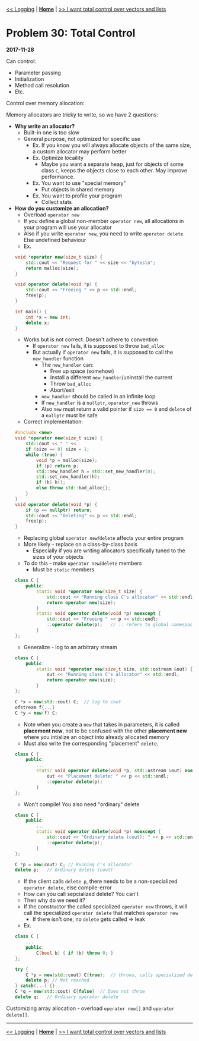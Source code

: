 [<< Logging](./problem_29.md) | [**Home**](../README.md) | [>> I want total control over vectors and lists](./problem_31.md) 

# Problem 30: Total Control
**2017-11-28**

Can control:
- Parameter passing
- Initialization
- Method call resolution
- Etc.

Control over memory allocation:

Memory allocators are tricky to write, so we have 2 questions:
- **Why write an allocator?**
    - Built-in one is too slow
    - General purpose, not optimized for specific use
        - Ex. If you know you will always allocate objects of the same size, a custom allocator may perform better
        - Ex. Optimize locaility
            - Maybe you want a separate heap, just for objects of some class `C`, keeps the objects close to each other. May improve performance.
        - Ex. You want to use "special memory"
            - Put objects in shared memory
        - Ex. You want to profile your program
            - Collect stats
- **How do you customize an allocation?**
    - Overload `operator new`
    - If you define a global non-member `operator new`, all allocations in your program will use your allocator
    - Also if you write `operator new`, you need to write `operator delete`. Else undefined behaviour
    - Ex.
    ```C++
    void *operator new(size_t size) {
        std::cout << "Request for " << size << "bytes\n";
        return malloc(size);
    }
    ```
    ```C++
    void operator delete(void *p) {
        std::cout << "Freeing " << p << std::endl;
        free(p);
    }
    ```
    ```C++
    int main() {
        int *x = new int;
        delete x;
    }
    ```
    - Works but is not correct. Doesn't adhere to convention
        - If `operator new` fails, it is supposed to throw `bad_alloc`
        - But actually if `operator new` fails, it is supposed to call the `new_handler` function
            - The `new_handler` can:
                - Free up space (somehow)
                - Install a different `new_handler`/uninstall the current
                - Throw `bad_alloc`
                - Abort/exit
            - `new_handler` should be called in an infinite loop
            - If `new_handler` is a `nullptr`, `operator_new` throws
            - Also `new` must return a valid pointer if `size == 0` and `delete` of a `nullptr` must be safe
    - Correct implementation:
    ```C++
    #include <new>
    void *operator new(size_t size) {
        std::cout << " " << 
        if (size == 0) size = 1;
        while (true) {
            void *p = malloc(size);
            if (p) return p;
            std::new_handler h = std::set_new_handler(0);
            std::set_new_handler(h);
            if (h) h();
            else throw std::bad_alloc{};
        }
    }
    void operator delete(void *p) {
        if (p == nullptr) return;
        std::cout << "Deleting" << p << std::endl;
        free(p);
    }
    ```
    - Replacing global `operator new`/`delete` affects your entire program
    - More likely - replace on a class-by-class basis
        - Especially if you are writing allocators specifically tuned to the sizes of your objects
    - To do this - make `operator new`/`delete` members
        - Must be `static` members
    ```C++
    class C {
        public:
            static void *operator new(size_t size) {
                std::cout << "Running class C's allocator" << std::endl;
                return operator new(size);
            }
            static void operator delete(void *p) noexcept {
                std::cout << "Freeing " << p << std::endl;
                ::operator delete(p);   // :: refers to global namespace
            }
    };
    ```
    - Generalize - log to an arbitrary stream
    ```C++
    class C {
        public:
            static void *operator new(size_t size, std::ostream &out) {
                out << "Running class C's allocator" << std::endl;
                return operator new(size);
            }
    };
    ```
    ```C++
    C *x = new(std::cout) C;  // log to cout
    ofstream f{...}
    C *y = new(f) C;
    ```
    - Note when you create a `new` that takes in parameters, it is called **placement new**, not to be confused with the other **placement new** where you intialize an object into already allocated memory
    - Must also write the corresponding "placement" `delete`.
    ```C++
    class C {
        public:
            ...
            static void operator delete(void *p, std::ostream &out) noexcept {
                out << "Placement delete: " << p << std::endl;
                ::operator delete(p);   
            }
    };
    ```
    - Won't compile! You also need "ordinary" delete
    ```C++
    class C {
        public:
            ...
            static void operator delete(void *p) noexcept {
                std::cout << "Ordinary delete (cout): " << p << std::endl;
                ::operator delete(p);   
            }
    };
    ```
    ```C++
    C *p = new(cout) C; // Running C's allocator
    delete p;   // Ordinary delete (cout)
    ```
    - If the client calls `delete p`, there needs to be a non-specialized `operator delete`, else compile-error
    - How can you call sepcialized delete? You can't
    - Then why do we need it?
    - If the constructor the called specialized `operator new` throws, it will call the specialized `operator delete` that matches `operator new`
        - If there isn't one, no `delete` gets called => leak
    - Ex.
    ```C++
    class C {
        ...
        public:
            C(bool b) { if (b) throw 0; }
    };
    ```
    ```C++
    try {
        C *p = new(std::cout) C{true};  // throws, calls specialized delete
        delete p; // Not reached
    } catch(...) {}
    C *q = new(std::cout) C{false}  // Does not throw
    delete q;   // Ordinary operator delete
    ```

Customizing array allocation - overload `operator new[]` and `operator delete[]`.

---
[<< Logging](./problem_29.md) | [**Home**](../README.md) | [>> I want total control over vectors and lists](./problem_31.md) 